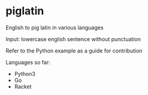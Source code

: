 # piglatin
English to pig latin in various languages

Input: lowercase english sentence without punctuation

Refer to the Python example as a guide for contribution

Languages so far:
* Python3
* Go
* Racket

